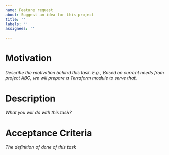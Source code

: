 ```yaml
---
name: Feature request
about: Suggest an idea for this project
title: ''
labels: ''
assignees: ''

---
```


# Motivation

_Describe the motivation behind this task. E.g., Based on current needs from project ABC, we will prepare a Terraform module to serve that._

# Description

_What you will do with this task?_

# Acceptance Criteria

_The definition of done of this task_
